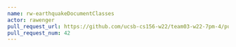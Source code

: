 ```yaml
---
name: rw-earthquakeDocumentClasses
actor: rawenger
pull_request_url: https://github.com/ucsb-cs156-w22/team03-w22-7pm-4/pull/42
pull_request_num: 42
---
```

